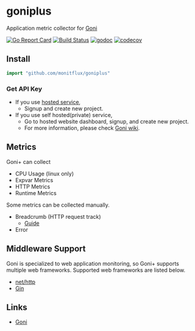 # goniplus
Application metric collector for [Goni](https://github.com/monitflux/goni)

[![Go Report Card](https://goreportcard.com/badge/github.com/goniapm/goniplus)](https://goreportcard.com/report/github.com/goniapm/goniplus) [![Build Status](https://travis-ci.org/goniapm/goniplus.svg?branch=develop)](https://travis-ci.org/goniapm/goniplus) [![godoc](https://img.shields.io/badge/godoc-reference-blue.svg)](https://godoc.org/github.com/goniapm/goniplus) [![codecov](https://codecov.io/gh/goniapm/goniplus/branch/develop/graph/badge.svg)](https://codecov.io/gh/goniapm/goniplus)

## Install

``` go
import "github.com/monitflux/goniplus"
```

### Get API Key
* If you use [hosted service](https://dashboard.goniapm.io),
   * Signup and create new project.
* If you use self hosted(private) service,
   * Go to hosted website dashboard, signup, and create new project.
   * For more information, please check [Goni wiki](https://github.com/monitflux/goni/wiki/Install-Guide).

## Metrics

Goni+ can collect
* CPU Usage (linux only)
* Expvar Metrics
* HTTP Metrics
* Runtime Metrics

Some metrics can be collected manually.
* Breadcrumb (HTTP request track)
  * [Guide](https://github.com/monitflux/goni/wiki/Transaction-Trace)
* Error

## Middleware Support
Goni is specialized to web application monitoring, so Goni+ supports multiple web frameworks. Supported web frameworks are listed below.

* [net/http](https://github.com/monitflux/goni/wiki/Transaction-Trace#nethttp)
* [Gin](https://github.com/monitflux/goni/wiki/Transaction-Trace#gin)

## Links
* [Goni](https://github.com/monitflux/goni)
